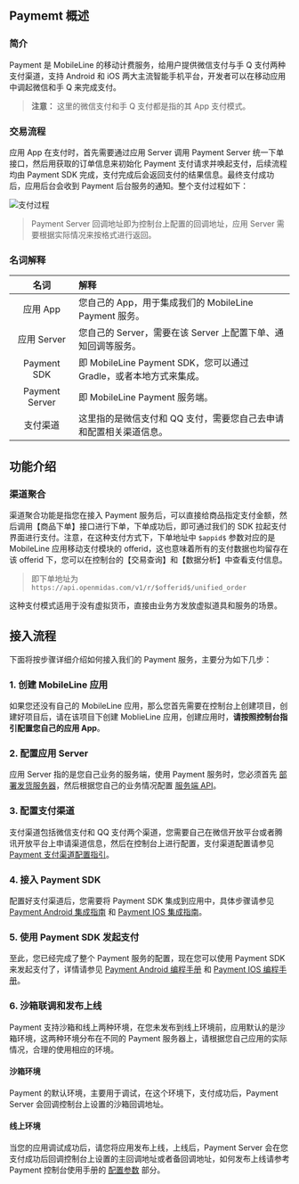 
## Paymemt 概述

### 简介

Payment 是 MobileLine 的移动计费服务，给用户提供微信支付与手 Q 支付两种支付渠道，支持 Android 和 iOS 两大主流智能手机平台，开发者可以在移动应用中调起微信和手 Q 来完成支付。

> **注意：**
> 这里的微信支付和手 Q 支付都是指的其 App 支付模式。

### 交易流程

应用 App 在支付时，首先需要通过应用 Server 调用 Payment Server 统一下单接口，然后用获取的订单信息来初始化 Payment 支付请求并唤起支付，后续流程均由 Payment SDK 完成，支付完成后会返回支付的结果信息。最终支付成功后，应用后台会收到 Payment 后台服务的通知。整个支付过程如下：

![支付过程](https://tacimg-1253960454.cos.ap-guangzhou.myqcloud.com/guides/payment/payment%E6%95%B4%E4%BD%93%E6%B5%81%E7%A8%8B.png)

> Payment Server 回调地址即为控制台上配置的回调地址，应用 Server 需要根据实际情况来按格式进行返回。

### 名词解释

|名词|解释|
|:--:|:--|
|应用 App| 您自己的 App，用于集成我们的 MobileLine Payment 服务。|
|应用 Server|您自己的 Server，需要在该 Server 上配置下单、通知回调等服务。|
|Payment SDK|即 MobileLine Payment SDK，您可以通过 Gradle，或者本地方式来集成。|
|Payment Server|即 MobileLine Payment 服务端。|
|支付渠道|这里指的是微信支付和 QQ 支付，需要您自己去申请和配置相关渠道信息。|


## 功能介绍

### 渠道聚合

渠道聚合功能是指您在接入 Payment 服务后，可以直接给商品指定支付金额，然后调用【商品下单】接口进行下单，下单成功后，即可通过我们的 SDK 拉起支付界面进行支付。注意，在这种支付方式下，下单地址中 `$appid$` 参数对应的是 MobileLine 应用移动支付模块的 offerid，这也意味着所有的支付数据也均留存在该 offerid 下，您可以在控制台的【交易查询】和【数据分析】中查看支付信息。

> 即下单地址为 `https://api.openmidas.com/v1/r/$offerid$/unified_order`

这种支付模式适用于没有虚拟货币，直接由业务方发放虚拟道具和服务的场景。


## 接入流程

下面将按步骤详细介绍如何接入我们的 Payment 服务，主要分为如下几步：

### 1. 创建 MobileLine 应用

如果您还没有自己的 MobileLine 应用，那么您首先需要在控制台上创建项目，创建好项目后，请在该项目下创建 MoblieLine 应用，创建应用时，**请按照控制台指引配置您自己的应用 App**。

### 2. 配置应用 Server

应用 Server 指的是您自己业务的服务端，使用 Payment 服务时，您必须首先 [部署发货服务器](https://github.com/tencentyun/tac-documents/blob/master/%E5%BC%80%E5%A7%8B%E4%BD%BF%E7%94%A8/%E6%94%AF%E4%BB%98%20Payment%20%E9%9B%86%E6%88%90%E6%8C%87%E5%8D%97/%E5%8F%91%E8%B4%A7%E6%9C%8D%E5%8A%A1%E5%99%A8%E9%85%8D%E7%BD%AE.md)，然后根据您自己的业务情况配置 [服务端 API](https://github.com/tencentyun/tac-documents/blob/master/%E5%BC%80%E5%A7%8B%E4%BD%BF%E7%94%A8/%E6%94%AF%E4%BB%98%20Payment%20%E9%9B%86%E6%88%90%E6%8C%87%E5%8D%97/%E6%9C%8D%E5%8A%A1%E5%99%A8%E7%AB%AF%20API.md)。

### 3. 配置支付渠道

支付渠道包括微信支付和 QQ 支付两个渠道，您需要自己在微信开放平台或者腾讯开放平台上申请渠道信息，然后在控制台上进行配置，支付渠道配置请参见 [Payment 支付渠道配置指引](https://github.com/tencentyun/tac-documents/blob/master/%E5%BC%80%E5%A7%8B%E4%BD%BF%E7%94%A8/%E6%94%AF%E4%BB%98%20Payment%20%E9%9B%86%E6%88%90%E6%8C%87%E5%8D%97/%E6%94%AF%E4%BB%98%E6%B8%A0%E9%81%93%E7%94%B3%E8%AF%B7%E6%8C%87%E5%BC%95.md)。

### 4. 接入 Payment SDK

配置好支付渠道后，您需要将 Payment SDK 集成到应用中，具体步骤请参见 [Payment Android 集成指南](https://github.com/tencentyun/tac-documents/blob/master/%E5%BC%80%E5%A7%8B%E4%BD%BF%E7%94%A8/%E6%94%AF%E4%BB%98%20Payment%20%E9%9B%86%E6%88%90%E6%8C%87%E5%8D%97/Android/Android%20%E5%BF%AB%E9%80%9F%E5%85%A5%E9%97%A8.md) 和 [Payment IOS 集成指南](https://github.com/tencentyun/tac-documents/blob/master/%E5%BC%80%E5%A7%8B%E4%BD%BF%E7%94%A8/%E6%94%AF%E4%BB%98%20Payment%20%E9%9B%86%E6%88%90%E6%8C%87%E5%8D%97/iOS/iOS%20%E4%BD%BF%E7%94%A8%E5%85%A5%E9%97%A8.md)。

### 5. 使用 Payment SDK 发起支付

至此，您已经完成了整个 Payment 服务的配置，现在您可以使用 Payment SDK 来发起支付了，详情请参见 [Payment Android 编程手册](https://github.com/tencentyun/tac-documents/blob/master/%E5%BC%80%E5%A7%8B%E4%BD%BF%E7%94%A8/%E6%94%AF%E4%BB%98%20Payment%20%E9%9B%86%E6%88%90%E6%8C%87%E5%8D%97/Android/Android%20%E7%BC%96%E7%A8%8B%E6%89%8B%E5%86%8C.md) 和 [Payment IOS 编程手册](https://github.com/tencentyun/tac-documents/blob/master/%E5%BC%80%E5%A7%8B%E4%BD%BF%E7%94%A8/%E6%94%AF%E4%BB%98%20Payment%20%E9%9B%86%E6%88%90%E6%8C%87%E5%8D%97/iOS/iOS%20%E7%BC%96%E7%A8%8B%E6%89%8B%E5%86%8C.md)。

### 6. 沙箱联调和发布上线

Payment 支持沙箱和线上两种环境，在您未发布到线上环境前，应用默认的是沙箱环境，这两种环境分布在不同的 Payment 服务器上，请根据您自己应用的实际情况，合理的使用相应的环境。

#### 沙箱环境

Payment 的默认环境，主要用于调试，在这个环境下，支付成功后，Payment Server 会回调控制台上设置的沙箱回调地址。

#### 线上环境

当您的应用调试成功后，请您将应用发布上线，上线后，Payment Server 会在您支付成功后回调控制台上设置的主回调地址或者备回调地址，如何发布上线请参考 Payment 控制台使用手册的 [配置参数](https://github.com/tencentyun/tac-documents/blob/master/%E5%BC%80%E5%A7%8B%E4%BD%BF%E7%94%A8/%E6%94%AF%E4%BB%98%20Payment%20%E9%9B%86%E6%88%90%E6%8C%87%E5%8D%97/Payment%E6%8E%A7%E5%88%B6%E5%8F%B0%E6%96%87%E6%A1%A3/%E4%BD%BF%E7%94%A8%E8%AF%B4%E6%98%8E.md) 部分。
